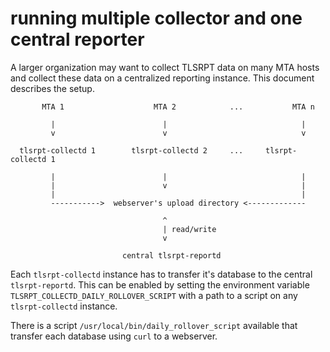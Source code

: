 # running multiple collector and one central reporter

A larger organization may want to collect TLSRPT data on many MTA hosts and
collect these data on a centralized reporting instance.
This document describes the setup.

```text
       MTA 1                    MTA 2            ...           MTA n

         |                        |                              |
         v                        v                              v

  tlsrpt-collectd 1        tlsrpt-collectd 2     ...     tlsrpt-collectd 1  

         |                        |                              |
         |                        v                              |
         |                                                       |
         ----------->  webserver's upload directory <-------------

                                  ^
                                  | read/write
                                  v

                         central tlsrpt-reportd
```

Each `tlsrpt-collectd` instance has to transfer it's database to the central
`tlsrpt-reportd`.
This can be enabled by setting the environment variable
`TLSRPT_COLLECTD_DAILY_ROLLOVER_SCRIPT` with a path to a script on any
`tlsrpt-collectd` instance.

There is a script `/usr/local/bin/daily_rollover_script` available that
transfer each database using `curl` to a webserver.
